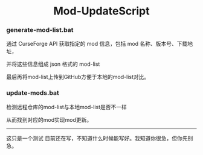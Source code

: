 <h1 align="center">Mod-UpdateScript</h1>

### generate-mod-list.bat

通过 CurseForge API 获取指定的 mod 信息，包括 mod 名称、版本号、下载地址，

并将这些信息组成 json 格式的 mod-list

最后再将mod-list上传到GitHub方便于本地的mod-list对比。

### update-mods.bat

检测远程仓库的mod-list与本地mod-list是否不一样

从而找到对应的mod实现mod更新。

---

这只是一个测试
目前还在写，不知道什么时候能写好。我知道你很急，但你先别急。
